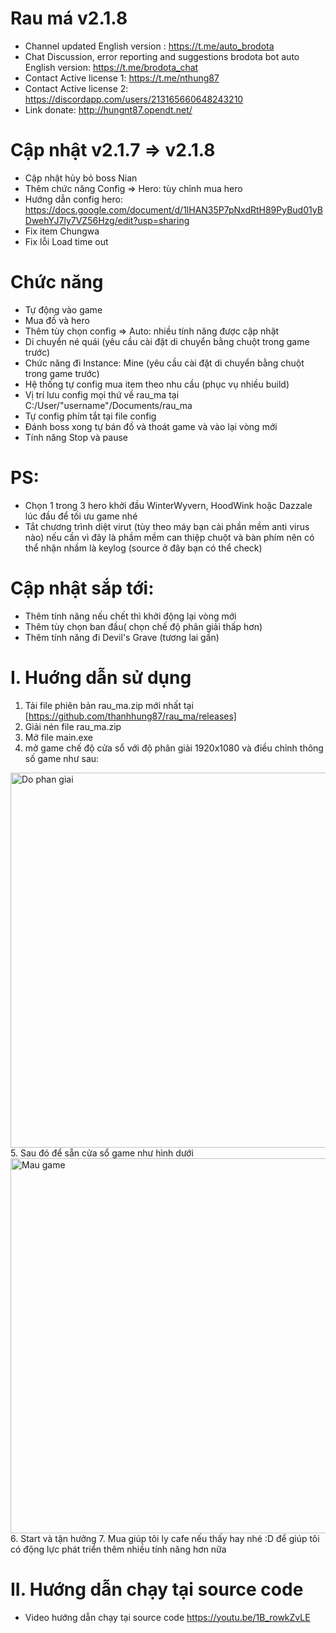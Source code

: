 # Rau má v2.1.8
 - Channel updated English version : https://t.me/auto_brodota
 - Chat Discussion, error reporting and suggestions brodota bot auto English version: https://t.me/brodota_chat
 - Contact Active license 1: https://t.me/nthung87 
 - Contact Active license 2: https://discordapp.com/users/213165660648243210
 - Link donate: http://hungnt87.opendt.net/
# Cập nhật v2.1.7 => v2.1.8
- Cập nhật hủy bỏ boss Nian
- Thêm chức năng Config => Hero: tùy chỉnh mua hero
- Hướng dẫn config hero: https://docs.google.com/document/d/1lHAN35P7pNxdRtH89PyBud01yBDwehYJ7ly7VZ56Hzg/edit?usp=sharing
- Fix item Chungwa
- Fix lỗi Load time out
# Chức năng
- Tự động vào game
- Mua đồ và hero
- Thêm tùy chọn config => Auto: nhiều tính năng được cập nhật
- Di chuyển né quái (yêu cầu cài đặt di chuyển bằng chuột trong game trước)
- Chức năng đi Instance: Mine (yêu cầu cài đặt di chuyển bằng chuột trong game trước)
- Hệ thống tự config mua item theo nhu cầu (phục vụ nhiều build)
- Vị trí lưu config mọi thứ về rau_ma tại C:/User/"username"/Documents/rau_ma
- Tự config phím tắt tại file config
- Đánh boss xong tự bán đồ và thoát game và vào lại vòng mới
- Tính năng Stop và pause
# PS:
- Chọn 1 trong 3 hero khởi đầu WinterWyvern, HoodWink hoặc Dazzale lúc đầu để tối ưu game nhé
- Tắt chương trình diệt virut (tùy theo máy bạn cài phần mềm anti virus nào) nếu cần vì đây là phầm mềm can thiệp chuột và bàn phím nên có thể nhận nhầm là keylog (source ở đây bạn có thể check)

# Cập nhật sắp tới:

- Thêm tính năng nếu chết thì khởi động lại vòng mới
- Thêm tùy chọn ban đầu( chọn chế độ phân giải thấp hơn)
- Thêm tính năng đi Devil's Grave (tương lai gần)
# I. Huớng dẫn sử dụng
1. Tải file phiên bản rau_ma.zip mới nhất tại [https://github.com/thanhhung87/rau_ma/releases]
2. Giải nén file rau_ma.zip
3. Mở file main.exe
4. mở game chế độ cửa sổ với độ phân giải 1920x1080 và điều chỉnh thông số game như sau:
 <img src="https://github.com/hungnt87/brodota-bot/assets/71305971/ff9a874d-7b4e-4175-ad4b-2d62787ecd4e" width="600" alt="Do phan giai" />
5. Sau đó để sẵn cửa sổ game như hình dưới
 <img src="https://github.com/hungnt87/brodota-bot/assets/71305971/9820772b-ba40-4214-8781-7be315bc1b9e" width="600" alt="Mau game" />
6. Start và tận hưởng
7. Mua giúp tôi ly cafe nếu thấy hay nhé :D để giúp tôi có động lực phát triển thêm nhiều tính năng hơn nữa

# II. Hướng dẫn chạy tại source code

- Video hướng dẫn chạy tại source code
  https://youtu.be/1B_rowkZvLE
